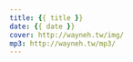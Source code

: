 ```yaml
---
title: {{ title }}
date: {{ date }}
cover: http://wayneh.tw/img/
mp3: http://wayneh.tw/mp3/
---
```

